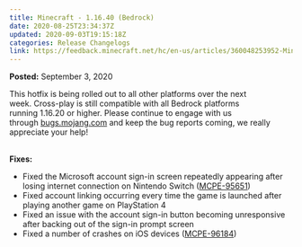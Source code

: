 ```yaml
---
title: Minecraft - 1.16.40 (Bedrock)
date: 2020-08-25T23:34:37Z
updated: 2020-09-03T19:15:18Z
categories: Release Changelogs
link: https://feedback.minecraft.net/hc/en-us/articles/360048253952-Minecraft-1-16-40-Bedrock
---
```


**Posted:** September 3, 2020

This hotfix is being rolled out to all other platforms over the next week. Cross-play is still compatible with all Bedrock platforms running 1.16.20 or higher. Please continue to engage with us through [bugs.mojang.com](https://bugs.mojang.com/) and keep the bug reports coming, we really appreciate your help!   
 

**Fixes:**

- Fixed the Microsoft account sign-in screen repeatedly appearing after losing internet connection on Nintendo Switch ([MCPE-95651](https://bugs.mojang.com/browse/MCPE-95651))
- Fixed account linking occurring every time the game is launched after playing another game on PlayStation 4
- Fixed an issue with the account sign-in button becoming unresponsive after backing out of the sign-in prompt screen
- Fixed a number of crashes on iOS devices ([MCPE-96184](https://bugs.mojang.com/browse/MCPE-96184))
